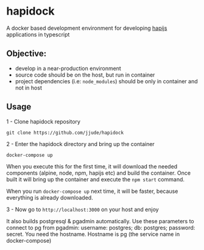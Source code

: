 # hapidock

A docker based development environment for developing [hapijs](http://hapijs.com/) applications in typescript 

<a name="objective"></a>
## Objective:
- develop in a near-production environment
- source code should be on the host, but run in container
- project dependencies (i.e: `node_modules`) should be only in container and not in host

<a name="usage"></a>
## Usage
1 - Clone hapidock repository

```
git clone https://github.com/jjude/hapidock
```

2 -  Enter the hapidock directory and bring up the container

```
docker-compose up
```

When you execute this for the first time, it will download the needed components (alpine, node, npm, hapijs etc) and build the container. Once built it will bring up the container and execute the `npm start` command.

When you run `docker-compose up` next time, it will be faster, because everything is already downloaded.

3 - Now go to `http://localhost:3000` on your host and enjoy

It also builds postgresql & pgadmin automatically. Use these parameters to connect to pg from pgadmin: username: postgres; db: postgres; password: secret. You need the hostname. Hostname is pg (the service name in docker-compose) 

